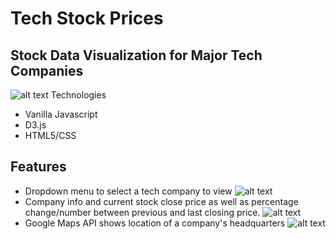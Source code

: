 # Tech Stock Prices

## Stock Data Visualization for Major Tech Companies

![alt text](https://tech-stocks.s3-us-west-1.amazonaws.com/main+site.png)
Technologies
- Vanilla Javascript
- D3.js
- HTML5/CSS

## Features 

- Dropdown menu to select a tech company to view 
![alt text](https://tech-stocks.s3-us-west-1.amazonaws.com/company_dropdown.png)
- Company info and current stock close price as well as percentage change/number between previous and last closing price.
![alt text](https://tech-stocks.s3-us-west-1.amazonaws.com/company_info.png)
- Google Maps API shows location of a company's headquarters
![alt text](https://tech-stocks.s3-us-west-1.amazonaws.com/company+location.png)





